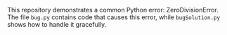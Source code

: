 This repository demonstrates a common Python error: ZeroDivisionError. The file `bug.py` contains code that causes this error, while `bugSolution.py` shows how to handle it gracefully.